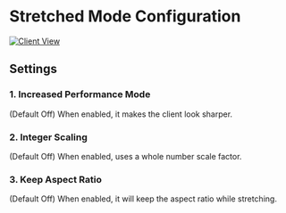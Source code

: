# Stretched Mode Configuration

[![Client View](https://thumbs.gfycat.com/PoshPalatableHogget-size_restricted.gif)](https://gfycat.com/PoshPalatableHogget)

## Settings

### 1. Increased Performance Mode

(Default Off) When enabled, it makes the client look sharper.

### 2. Integer Scaling

(Default Off) When enabled, uses a whole number scale factor.

### 3. Keep Aspect Ratio

(Default Off) When enabled, it will keep the aspect ratio while stretching.
